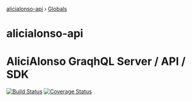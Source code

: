 [alicialonso-api](README.md) › [Globals](globals.md)

# alicialonso-api

# AliciAlonso GraqhQL Server / API / SDK

[![Build Status](https://travis-ci.org/evelasko/alicialonso-api.svg?branch=master)](https://travis-ci.org/evelasco/alicialonso-api)
[![Coverage Status](https://coveralls.io/repos/github/evelasko/alicialonso-api/badge.svg?branch=master)](https://coveralls.io/github/evelasko/alicialonso-api?branch=master)
